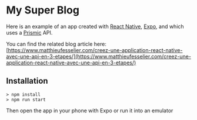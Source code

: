 # My Super Blog

Here is an example of an app created with [React Native](https://facebook.github.io/react-native/), [Expo](https://expo.io/), and which uses a [Prismic](https://prismic.io/) API.

You can find the related blog article here:  
[https://www.matthieufesselier.com/creez-une-application-react-native-avec-une-api-en-3-etapes/](https://www.matthieufesselier.com/creez-une-application-react-native-avec-une-api-en-3-etapes/)

## Installation
```shell
> npm install
> npm run start
```
Then open the app in your phone with Expo or run it into an emulator
